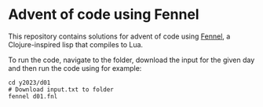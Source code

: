 # Advent of code using Fennel

This repository contains solutions for advent of code using [Fennel](https://fennel-lang.org/),
a Clojure-inspired lisp that compiles to Lua.

To run the code, navigate to the folder, download the input for the given day and then run the
code using for example:

```
cd y2023/d01
# Download input.txt to folder
fennel d01.fnl
```